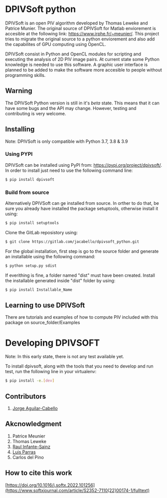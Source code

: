 # DPIVSoft python

DPIVSoft is an open PIV algorithm developed by Thomas Leweke and Patrice Munier. The original source of DPIVSoft for Matlab enviorement is accesible at the following link: <https://www.irphe.fr/~meunier/>. This project tries to migrate the original source to a python enviorement and also add the capabilites of GPU computing using OpenCL.

DPIVSoft consist in Python and OpenCL modules for scripting and executing the analysis of 2D PIV image pairs. At current state some Python knowledge is needed to use this software. A graphic user interface is planned to be added to make the software more accesible to people without programming skills.

## Warning

The DPIVSoft Python version is still in it's *beta* state. This means that it can have some bugs and the API may change. However, testing and contributing is very welcome.

## Installing
Note: DPIVSoft is only compatible with Python 3.7, 3.8 & 3.9

### Using PYPI
DPIVSoft can be installed using PyPI from: <https://pypi.org/project/dpivsoft/>. In order to install just need to use the following command line:

```bash
$ pip install dpivsoft
```

### Build from source
Alternatively DPIVSoft can ge installed from source. In orther to do that, be sure you already have installed the package setuptools, otherwise install it using:

```bash
$ pip install setuptools
```

Clone the GitLab reposistory using:

```bash
$ git clone https://gitlab.com/jacabello/dpivsoft_python.git
```

For the global installation, first step is go to the source folder and generate an installable using the following command:

```bash
$ python setup.py sdist
```

If everithing is fine, a folder named "dist" must have been created. Install the installable generated inside "dist" folder by using:

```bash
$ pip install Installable_Name
```

## Learning to use DPIVSoft
There are tutorials and examples of how to compute PIV included with this package on source_folder/Examples

# Developing DPIVSOFT

Note: In this early state, there is not any test available yet.

To install dpivsoft, along with the tools that you need to develop and run test, run the following line in your virtualenv:

```bash
$ pip install -e.[dev]
```


## Contributors

1. [Jorge Aguilar-Cabello](https://gitlab.com/jacabello)

## Akcnowledgment

1. Patrice Meunier
2. Thomas Leweke
3. [Raul Infante-Sainz](https://gitlab.com/infantesainz)
4. [Luis Parras](https://gitlab.com/lparras)
5. Carlos del Pino

## How to cite this work
[https://doi.org/10.1016/j.softx.2022.101256](https://www.softxjournal.com/article/S2352-7110(22)00174-1/fulltext)
